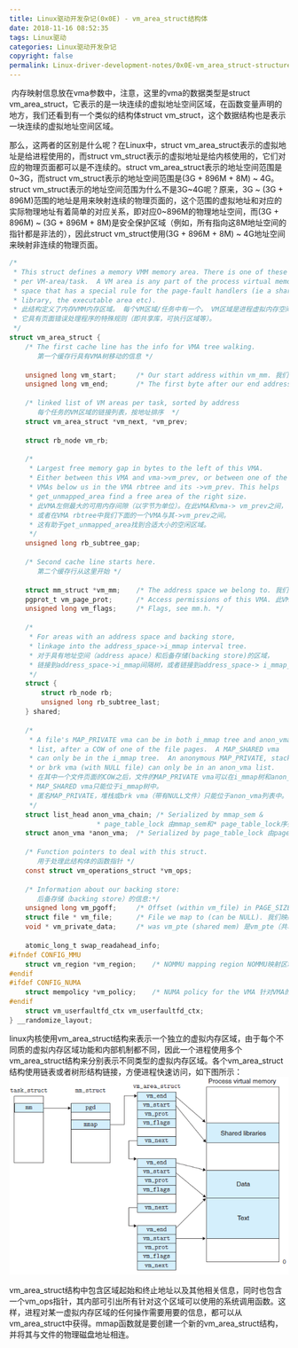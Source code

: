 ```yaml
---
title: Linux驱动开发杂记(0x0E) - vm_area_struct结构体
date: 2018-11-16 08:52:35
tags: Linux驱动
categories: Linux驱动开发杂记
copyright: false
permalink: Linux-driver-development-notes/0x0E-vm_area_struct-structure.html
---
```



﻿ 内存映射信息放在vma参数中，注意，这里的vma的数据类型是struct vm_area_struct，它表示的是一块连续的虚拟地址空间区域，在函数变量声明的地方，我们还看到有一个类似的结构体struct vm_struct，这个数据结构也是表示一块连续的虚拟地址空间区域。

那么，这两者的区别是什么呢？在Linux中，struct vm_area_struct表示的虚拟地址是给进程使用的，而struct vm_struct表示的虚拟地址是给内核使用的，它们对应的物理页面都可以是不连续的。struct vm_area_struct表示的地址空间范围是0~3G，而struct vm_struct表示的地址空间范围是(3G + 896M + 8M) ~ 4G。struct vm_struct表示的地址空间范围为什么不是3G~4G呢？原来，3G ~ (3G + 896M)范围的地址是用来映射连续的物理页面的，这个范围的虚拟地址和对应的实际物理地址有着简单的对应关系，即对应0~896M的物理地址空间，而(3G + 896M) ~ (3G + 896M + 8M)是安全保护区域（例如，所有指向这8M地址空间的指针都是非法的），因此struct vm_struct使用(3G + 896M + 8M) ~ 4G地址空间来映射非连续的物理页面。


```c
/*
 * This struct defines a memory VMM memory area. There is one of these
 * per VM-area/task.  A VM area is any part of the process virtual memory
 * space that has a special rule for the page-fault handlers (ie a shared
 * library, the executable area etc).
 * 此结构定义了内存VMM内存区域。 每个VM区域/任务中有一个。 VM区域是进程虚拟内存空间的任何部分，
 * 它具有页面错误处理程序的特殊规则（即共享库，可执行区域等）。
 */
struct vm_area_struct {
	/* The first cache line has the info for VMA tree walking.
	   第一个缓存行具有VMA树移动的信息 */
	
	unsigned long vm_start;		/* Our start address within vm_mm. 我们的起始地址在vm_mm内*/
	unsigned long vm_end;		/* The first byte after our end address within vm_mm. 我们的结束地址在vm_mm之后的第一个字节*/

	/* linked list of VM areas per task, sorted by address 
	   每个任务的VM区域的链接列表，按地址排序  */
	struct vm_area_struct *vm_next, *vm_prev;

	struct rb_node vm_rb;

	/*
	 * Largest free memory gap in bytes to the left of this VMA.
	 * Either between this VMA and vma->vm_prev, or between one of the
	 * VMAs below us in the VMA rbtree and its ->vm_prev. This helps
	 * get_unmapped_area find a free area of the right size.
	 * 此VMA左侧最大的可用内存间隙（以字节为单位）。在此VMA和vma-> vm_prev之间，
	 * 或者在VMA rbtree中我们下面的一个VMA与其->vm_prev之间。
	 * 这有助于get_unmapped_area找到合适大小的空闲区域。
	 */
	unsigned long rb_subtree_gap;

	/* Second cache line starts here. 
	   第二个缓存行从这里开始 */

	struct mm_struct *vm_mm;	/* The address space we belong to. 我们所属的address space*/
	pgprot_t vm_page_prot;		/* Access permissions of this VMA. 此VMA的访问权限 */
	unsigned long vm_flags;		/* Flags, see mm.h. */

	/*
	 * For areas with an address space and backing store,
	 * linkage into the address_space->i_mmap interval tree.
	 * 对于具有地址空间（address apace）和后备存储(backing store)的区域，
	 * 链接到address_space->i_mmap间隔树，或者链接到address_space-> i_mmap_nonlinear列表中的vma。
	 */
	struct {
		struct rb_node rb;
		unsigned long rb_subtree_last;
	} shared;

	/*
	 * A file's MAP_PRIVATE vma can be in both i_mmap tree and anon_vma
	 * list, after a COW of one of the file pages.	A MAP_SHARED vma
	 * can only be in the i_mmap tree.  An anonymous MAP_PRIVATE, stack
	 * or brk vma (with NULL file) can only be in an anon_vma list.
	 * 在其中一个文件页面的COW之后，文件的MAP_PRIVATE vma可以在i_mmap树和anon_vma列表中。
	 * MAP_SHARED vma只能位于i_mmap树中。
	 * 匿名MAP_PRIVATE，堆栈或brk vma（带有NULL文件）只能位于anon_vma列表中。
	 */
	struct list_head anon_vma_chain; /* Serialized by mmap_sem &
					  * page_table_lock 由mmap_sem和* page_table_lock序列化*/
	struct anon_vma *anon_vma;	/* Serialized by page_table_lock 由page_table_lock序列化*/

	/* Function pointers to deal with this struct. 
	   用于处理此结构体的函数指针 */
	const struct vm_operations_struct *vm_ops;

	/* Information about our backing store: 
	   后备存储（backing store）的信息:*/
	unsigned long vm_pgoff;		/* Offset (within vm_file) in PAGE_SIZE units 以PAGE_SIZE为单位的偏移量（在vm_file中）*/
	struct file * vm_file;		/* File we map to (can be NULL). 我们映射到文件（可以为NULL）*/
	void * vm_private_data;		/* was vm_pte (shared mem) 是vm_pte（共享内存） */

	atomic_long_t swap_readahead_info;
#ifndef CONFIG_MMU
	struct vm_region *vm_region;	/* NOMMU mapping region NOMMU映射区域  */
#endif
#ifdef CONFIG_NUMA
	struct mempolicy *vm_policy;	/* NUMA policy for the VMA 针对VMA的NUMA政策 */
#endif
	struct vm_userfaultfd_ctx vm_userfaultfd_ctx;
} __randomize_layout;
```

linux内核使用vm_area_struct结构来表示一个独立的虚拟内存区域，由于每个不同质的虚拟内存区域功能和内部机制都不同，因此一个进程使用多个vm_area_struct结构来分别表示不同类型的虚拟内存区域。各个vm_area_struct结构使用链表或者树形结构链接，方便进程快速访问，如下图所示：
![在这里插入图片描述](0x0E-vm_area_struct结构体/200501434261629.png)

vm_area_struct结构中包含区域起始和终止地址以及其他相关信息，同时也包含一个vm_ops指针，其内部可引出所有针对这个区域可以使用的系统调用函数。这样，进程对某一虚拟内存区域的任何操作需要用要的信息，都可以从vm_area_struct中获得。mmap函数就是要创建一个新的vm_area_struct结构，并将其与文件的物理磁盘地址相连。

